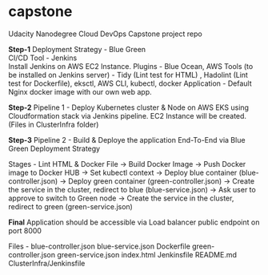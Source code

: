 # capstone
Udacity Nanodegree Cloud DevOps Capstone project repo

**Step-1** 
Deployment Strategy - Blue Green <br>
CI/CD Tool - Jenkins <br>
Install Jenkins on AWS EC2 Instance.
Plugins - Blue Ocean, AWS
Tools (to be installed on Jenkins server) - Tidy (Lint test for HTML) , Hadolint (Lint test for Dockerfile), eksctl, AWS CLI, kubectl, docker
Application - Default Nginx docker image with our own web app.

**Step-2**
Pipeline 1 - Deploy Kubernetes cluster & Node on AWS EKS using Cloudformation stack via Jenkins pipeline. EC2 Instance will be created.
(Files in ClusterInfra folder)

**Step-3**
Pipeline 2 - Build & Deploye the application End-To-End via Blue Green Deployment Strategy

Stages - Lint HTML & Docker File -> Build Docker Image -> Push Docker image to Docker HUB -> Set kubectl context -> Deploy blue container (blue-controller.json) -> Deploy green container (green-controller.json) -> Create the service in the cluster, redirect to blue (blue-service.json) -> Ask user to approve to switch to Green node -> Create the service in the cluster, redirect to green (green-service.json)

**Final**
Application should be accessible via Load balancer public endpoint on port 8000

Files -
blue-controller.json
blue-service.json
Dockerfile
green-controller.json
green-service.json
index.html
Jenkinsfile
README.md
ClusterInfra/Jenkinsfile




